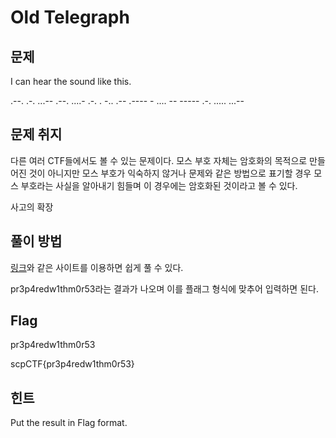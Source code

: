 # Old Telegraph



## 문제

I can hear the sound like this.

.--. .-. ...-- .--. ....- .-. . -.. .-- .---- - .... -- ----- .-. ..... ...--



## 문제 취지

다른 여러 CTF들에서도 볼 수 있는 문제이다. 모스 부호 자체는 암호화의 목적으로 만들어진 것이 아니지만 모스 부호가 익숙하지 않거나 문제와 같은 방법으로 표기할 경우 모스 부호라는 사실을 알아내기 힘들며 이 경우에는 암호화된 것이라고 볼 수 있다.

사고의 확장



## 풀이 방법

[링크](http://www.unit-conversion.info/texttools/morse-code/)와 같은 사이트를 이용하면 쉽게 풀 수 있다.

pr3p4redw1thm0r53라는 결과가 나오며 이를 플래그 형식에 맞추어 입력하면 된다.



## Flag

pr3p4redw1thm0r53

scpCTF{pr3p4redw1thm0r53}



## 힌트

Put the result in Flag format.
